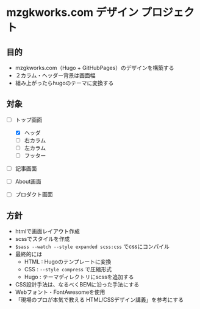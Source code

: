 # mzgkworks.com デザイン プロジェクト
## 目的
- mzgkworks.com（Hugo + GitHubPages）のデザインを構築する
- ２カラム・ヘッダー背景は画面幅
- 組み上がったらhugoのテーマに変換する


## 対象
- [ ] トップ画面
	- [x] ヘッダ
	- [ ] 右カラム
	- [ ] 左カラム
	- [ ] フッター
- [ ] 記事画面
- [ ] About画面
- [ ] プロダクト画面


## 方針
- htmlで画面レイアウト作成
- scssでスタイルを作成
- `$sass --watch --style expanded scss:css` でcssにコンパイル
- 最終的には
  - HTML : Hugoのテンプレートに変換
  - CSS  : `--style compress` で圧縮形式
  - Hugo : テーマディレクトリにscssを追加する
- CSS設計手法は、なるべくBEMに沿った手法にする
- Webフォント・FontAwesomeを使用
- 「現場のプロが本気で教える HTML/CSSデザイン講義」を参考にする
